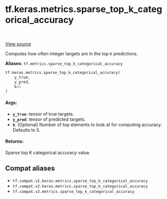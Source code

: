 <div itemscope itemtype="http://developers.google.com/ReferenceObject">
<meta itemprop="name" content="tf.keras.metrics.sparse_top_k_categorical_accuracy" />
<meta itemprop="path" content="Stable" />
</div>

# tf.keras.metrics.sparse_top_k_categorical_accuracy

<!-- Insert buttons and diff -->

<table class="tfo-notebook-buttons tfo-api" align="left">
</table>

<a target="_blank" href="/code/stable/tensorflow/python/keras/metrics.py">View source</a>



Computes how often integer targets are in the top `K` predictions.

**Aliases**: `tf.metrics.sparse_top_k_categorical_accuracy`

``` python
tf.keras.metrics.sparse_top_k_categorical_accuracy(
    y_true,
    y_pred,
    k=5
)
```



<!-- Placeholder for "Used in" -->


#### Args:


* <b>`y_true`</b>: tensor of true targets.
* <b>`y_pred`</b>: tensor of predicted targets.
* <b>`k`</b>: (Optional) Number of top elements to look at for computing accuracy.
  Defaults to 5.


#### Returns:

Sparse top K categorical accuracy value.


## Compat aliases

* `tf.compat.v1.keras.metrics.sparse_top_k_categorical_accuracy`
* `tf.compat.v2.keras.metrics.sparse_top_k_categorical_accuracy`
* `tf.compat.v2.metrics.sparse_top_k_categorical_accuracy`

